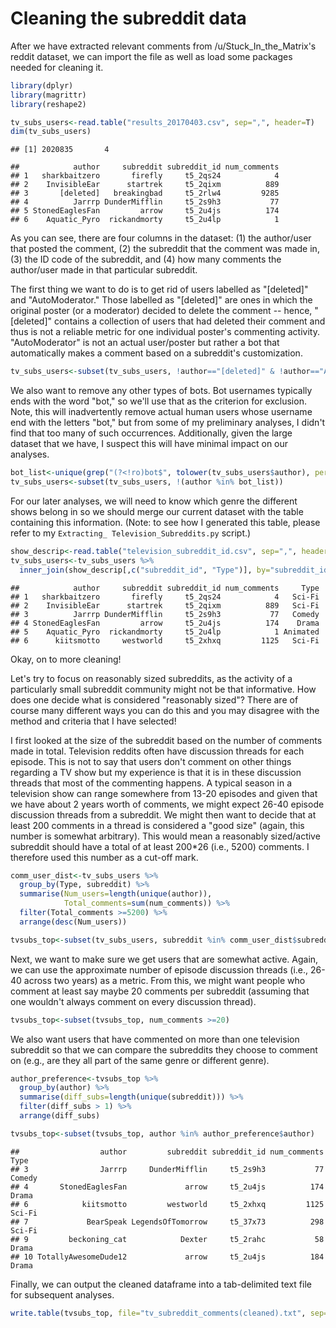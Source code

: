 Cleaning the subreddit data
================

After we have extracted relevant comments from /u/Stuck\_In\_the\_Matrix's reddit dataset, we can import the file as well as load some packages needed for cleaning it.

``` r
library(dplyr)
library(magrittr)
library(reshape2)

tv_subs_users<-read.table("results_20170403.csv", sep=",", header=T)
dim(tv_subs_users)
```

    ## [1] 2020835       4

    ##            author     subreddit subreddit_id num_comments
    ## 1   sharkbaitzero       firefly     t5_2qs24            4
    ## 2    InvisibleEar      startrek     t5_2qixm          889
    ## 3       [deleted]   breakingbad     t5_2rlw4         9285
    ## 4          Jarrrp DunderMifflin     t5_2s9h3           77
    ## 5 StonedEaglesFan         arrow     t5_2u4js          174
    ## 6    Aquatic_Pyro  rickandmorty     t5_2u4lp            1

As you can see, there are four columns in the dataset: (1) the author/user that posted the comment, (2) the subreddit that the comment was made in, (3) the ID code of the subreddit, and (4) how many comments the author/user made in that particular subreddit.

The first thing we want to do is to get rid of users labelled as "\[deleted\]" and "AutoModerator." Those labelled as "\[deleted\]" are ones in which the original poster (or a moderator) decided to delete the comment -- hence, "\[deleted\]" contains a collection of users that had deleted their comment and thus is not a reliable metric for one individual poster's commenting activity. "AutoModerator" is not an actual user/poster but rather a bot that automatically makes a comment based on a subreddit's customization.

``` r
tv_subs_users<-subset(tv_subs_users, !author=="[deleted]" & !author=="AutoModerator")
```

We also want to remove any other types of bots. Bot usernames typically ends with the word "bot," so we'll use that as the criterion for exclusion. Note, this will inadvertently remove actual human users whose username end with the letters "bot," but from some of my preliminary analyses, I didn't find that too many of such occurrences. Additionally, given the large dataset that we have, I suspect this will have minimal impact on our analyses.

``` r
bot_list<-unique(grep("(?<!ro)bot$", tolower(tv_subs_users$author), perl=T, value=T))
tv_subs_users<-subset(tv_subs_users, !(author %in% bot_list))
```

For our later analyses, we will need to know which genre the different shows belong in so we should merge our current dataset with the table containing this information. (Note: to see how I generated this table, please refer to my `Extracting_ Television_Subreddits.py` script.)

``` r
show_descrip<-read.table("television_subreddit_id.csv", sep=",", header=T)
tv_subs_users<-tv_subs_users %>%
  inner_join(show_descrip[,c("subreddit_id", "Type")], by="subreddit_id")
```

    ##            author     subreddit subreddit_id num_comments     Type
    ## 1   sharkbaitzero       firefly     t5_2qs24            4   Sci-Fi
    ## 2    InvisibleEar      startrek     t5_2qixm          889   Sci-Fi
    ## 3          Jarrrp DunderMifflin     t5_2s9h3           77   Comedy
    ## 4 StonedEaglesFan         arrow     t5_2u4js          174    Drama
    ## 5    Aquatic_Pyro  rickandmorty     t5_2u4lp            1 Animated
    ## 6      kiitsmotto     westworld     t5_2xhxq         1125   Sci-Fi

Okay, on to more cleaning!

Let's try to focus on reasonably sized subreddits, as the activity of a particularly small subreddit community might not be that informative. How does one decide what is considered "reasonably sized"? There are of course many different ways you can do this and you may disagree with the method and criteria that I have selected!

I first looked at the size of the subreddit based on the number of comments made in total. Television reddits often have discussion threads for each episode. This is not to say that users don't comment on other things regarding a TV show but my experience is that it is in these discussion threads that most of the commenting happens. A typical season in a television show can range somewhere from 13-20 episodes and given that we have about 2 years worth of comments, we might expect 26-40 episode discussion threads from a subreddit. We might then want to decide that at least 200 comments in a thread is considered a "good size" (again, this number is somewhat arbitrary). This would mean a reasonably sized/active subreddit should have a total of at least 200\*26 (i.e., 5200) comments. I therefore used this number as a cut-off mark.

``` r
comm_user_dist<-tv_subs_users %>%
  group_by(Type, subreddit) %>%
  summarise(Num_users=length(unique(author)),
            Total_comments=sum(num_comments)) %>%
  filter(Total_comments >=5200) %>%
  arrange(desc(Num_users))

tvsubs_top<-subset(tv_subs_users, subreddit %in% comm_user_dist$subreddit)
```

Next, we want to make sure we get users that are somewhat active. Again, we can use the approximate number of episode discussion threads (i.e., 26-40 across two years) as a metric. From this, we might want people who comment at least say maybe 20 comments per subreddit (assuming that one wouldn't always comment on every discussion thread).

``` r
tvsubs_top<-subset(tvsubs_top, num_comments >=20)
```

We also want users that have commented on more than one television subreddit so that we can compare the subreddits they choose to comment on (e.g., are they all part of the same genre or different genre).

``` r
author_preference<-tvsubs_top %>%
  group_by(author) %>%
  summarise(diff_subs=length(unique(subreddit))) %>%
  filter(diff_subs > 1) %>%
  arrange(diff_subs)

tvsubs_top<-subset(tvsubs_top, author %in% author_preference$author)
```

    ##                  author         subreddit subreddit_id num_comments   Type
    ## 3                Jarrrp     DunderMifflin     t5_2s9h3           77 Comedy
    ## 4       StonedEaglesFan             arrow     t5_2u4js          174  Drama
    ## 6            kiitsmotto         westworld     t5_2xhxq         1125 Sci-Fi
    ## 7             BearSpeak LegendsOfTomorrow     t5_37x73          298 Sci-Fi
    ## 9         beckoning_cat            Dexter     t5_2rahc           58  Drama
    ## 10 TotallyAwesomeDude12             arrow     t5_2u4js          184  Drama

Finally, we can output the cleaned dataframe into a tab-delimited text file for subsequent analyses.

``` r
write.table(tvsubs_top, file="tv_subreddit_comments(cleaned).txt", sep="\t", row.names=F, col.names = T)
```

